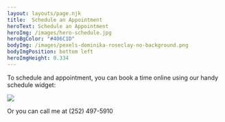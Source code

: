 ```yaml
---
layout: layouts/page.njk
title:  Schedule an Appointment
heroText: Schedule an Appointment
heroImg: /images/hero-schedule.jpg
heroBgColor: "#406C1D"
bodyImg: /images/pexels-dominika-roseclay-no-background.png
bodyImgPosition: bottom left
heroImgHeight: 0.334
---
```





To schedule and appointment, you can book a time online using our handy schedule widget:

<img src="/images/schedule-widget-fpo.jpg">

Or you can call me at (252) 497-5910